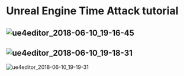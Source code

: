 # Unreal Engine Time Attack tutorial

![ue4editor_2018-06-10_19-16-45](https://user-images.githubusercontent.com/15209098/41203653-db2fcf0a-6ce2-11e8-9a54-ce2849e86a97.png)
---
![ue4editor_2018-06-10_19-18-31](https://user-images.githubusercontent.com/15209098/41203669-12815f28-6ce3-11e8-96a6-df05add36e35.png)
---
![ue4editor_2018-06-10_19-19-31](https://user-images.githubusercontent.com/15209098/41203680-37e9feb4-6ce3-11e8-834b-5cad7c6ed60c.png)
